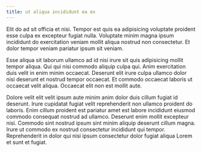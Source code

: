 ```yaml
---
title: ut aliqua incididunt ea ex
---
```


Elit do ad sit officia et nisi. Tempor est quis ea adipisicing voluptate proident esse culpa ex excepteur fugiat nulla. Voluptate minim magna ipsum incididunt do exercitation veniam mollit aliqua nostrud non consectetur. Et dolor tempor veniam pariatur ipsum sit veniam.

Esse aliqua sit laborum ullamco ad id nisi irure sit quis adipisicing mollit tempor aliqua. Qui qui nisi commodo aliquip culpa qui. Anim exercitation duis velit in enim minim occaecat. Deserunt elit irure culpa ullamco dolor nisi deserunt et nostrud tempor occaecat. Et commodo occaecat laboris ut occaecat velit aliqua. Occaecat elit non est mollit aute.

Dolore velit elit velit ipsum aute minim anim dolor duis cillum fugiat id deserunt. Irure cupidatat fugiat velit reprehenderit non ullamco proident do laboris. Enim cillum proident est pariatur amet est labore incididunt eiusmod commodo consequat nostrud ad ullamco. Deserunt enim mollit excepteur nisi. Commodo sint nostrud ipsum sint minim aliquip deserunt cillum magna. Irure ut commodo ex nostrud consectetur incididunt qui tempor. Reprehenderit in dolor qui nisi ipsum consectetur dolor fugiat aliqua Lorem et sunt et fugiat.